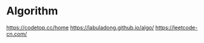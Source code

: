 # Algorithm

<https://codetop.cc/home>
<https://labuladong.github.io/algo/>
<https://leetcode-cn.com/>
